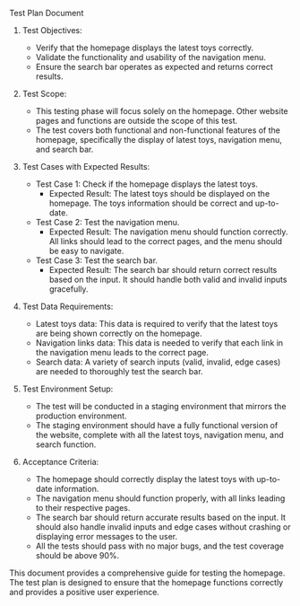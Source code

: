 Test Plan Document

1. Test Objectives:
    - Verify that the homepage displays the latest toys correctly.
    - Validate the functionality and usability of the navigation menu.
    - Ensure the search bar operates as expected and returns correct results.

2. Test Scope:
    - This testing phase will focus solely on the homepage. Other website pages and functions are outside the scope of this test.
    - The test covers both functional and non-functional features of the homepage, specifically the display of latest toys, navigation menu, and search bar.

3. Test Cases with Expected Results:
    - Test Case 1: Check if the homepage displays the latest toys.
        - Expected Result: The latest toys should be displayed on the homepage. The toys information should be correct and up-to-date.
    - Test Case 2: Test the navigation menu.
        - Expected Result: The navigation menu should function correctly. All links should lead to the correct pages, and the menu should be easy to navigate.
    - Test Case 3: Test the search bar.
        - Expected Result: The search bar should return correct results based on the input. It should handle both valid and invalid inputs gracefully. 

4. Test Data Requirements:
    - Latest toys data: This data is required to verify that the latest toys are being shown correctly on the homepage.
    - Navigation links data: This data is needed to verify that each link in the navigation menu leads to the correct page.
    - Search data: A variety of search inputs (valid, invalid, edge cases) are needed to thoroughly test the search bar.

5. Test Environment Setup:
    - The test will be conducted in a staging environment that mirrors the production environment.
    - The staging environment should have a fully functional version of the website, complete with all the latest toys, navigation menu, and search function.

6. Acceptance Criteria:
    - The homepage should correctly display the latest toys with up-to-date information.
    - The navigation menu should function properly, with all links leading to their respective pages.
    - The search bar should return accurate results based on the input. It should also handle invalid inputs and edge cases without crashing or displaying error messages to the user.
    - All the tests should pass with no major bugs, and the test coverage should be above 90%. 

This document provides a comprehensive guide for testing the homepage. The test plan is designed to ensure that the homepage functions correctly and provides a positive user experience.